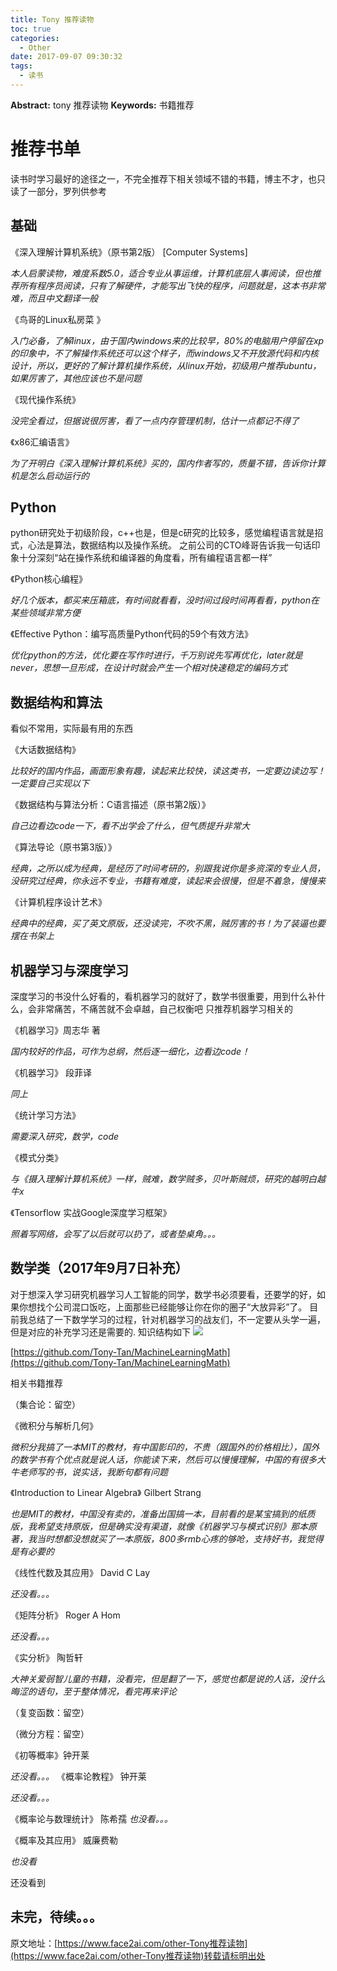 ```yaml
---
title: Tony 推荐读物
toc: true
categories:
  - Other
date: 2017-09-07 09:30:32
tags:
  - 读书
---
```

**Abstract:** tony 推荐读物
**Keywords:** 书籍推荐
<!--more-->
# 推荐书单
读书时学习最好的途径之一，不完全推荐下相关领域不错的书籍，博主不才，也只读了一部分，罗列供参考

## 基础
《深入理解计算机系统》（原书第2版） [Computer Systems]

*本人启蒙读物，难度系数5.0，适合专业从事运维，计算机底层人事阅读，但也推荐所有程序员阅读，只有了解硬件，才能写出飞快的程序，问题就是，这本书非常难，而且中文翻译一般*

《鸟哥的Linux私房菜 》

*入门必备，了解linux，由于国内windows来的比较早，80%的电脑用户停留在xp的印象中，不了解操作系统还可以这个样子，而windows又不开放源代码和内核设计，所以，更好的了解计算机操作系统，从linux开始，初级用户推荐ubuntu，如果厉害了，其他应该也不是问题*

《现代操作系统》

*没完全看过，但据说很厉害，看了一点内存管理机制，估计一点都记不得了*

《x86汇编语言》

*为了开明白《深入理解计算机系统》买的，国内作者写的，质量不错，告诉你计算机是怎么启动运行的*


##  Python

python研究处于初级阶段，c++也是，但是c研究的比较多，感觉编程语言就是招式，心法是算法，数据结构以及操作系统。
之前公司的CTO峰哥告诉我一句话印象十分深刻“站在操作系统和编译器的角度看，所有编程语言都一样”

《Python核心编程》

*好几个版本，都买来压箱底，有时间就看看，没时间过段时间再看看，python在某些领域非常方便*

《Effective Python：编写高质量Python代码的59个有效方法》

*优化python的方法，优化要在写作时进行，千万别说先写再优化，later就是never，思想一旦形成，在设计时就会产生一个相对快速稳定的编码方式*

##  数据结构和算法
看似不常用，实际最有用的东西

《大话数据结构》

*比较好的国内作品，画面形象有趣，读起来比较快，读这类书，一定要边读边写！一定要自己实现以下*

《数据结构与算法分析：C语言描述（原书第2版）》

*自己边看边code一下，看不出学会了什么，但气质提升非常大*

《算法导论（原书第3版）》

*经典，之所以成为经典，是经历了时间考研的，别跟我说你是多资深的专业人员，没研究过经典，你永远不专业，书籍有难度，读起来会很慢，但是不着急，慢慢来*

《计算机程序设计艺术》

*经典中的经典，买了英文原版，还没读完，不吹不黑，贼厉害的书！为了装逼也要摆在书架上*


##  机器学习与深度学习
深度学习的书没什么好看的，看机器学习的就好了，数学书很重要，用到什么补什么，会非常痛苦，不痛苦就不会卓越，自己权衡吧
只推荐机器学习相关的

《机器学习》周志华 著

*国内较好的作品，可作为总纲，然后逐一细化，边看边code！*

《机器学习》 段菲译

*同上*

《统计学习方法》

*需要深入研究，数学，code*

《模式分类》

*与《摄入理解计算机系统》一样，贼难，数学贼多，贝叶斯贼烦，研究的越明白越牛x*

《Tensorflow 实战Google深度学习框架》

*照着写网络，会写了以后就可以扔了，或者垫桌角。。。*


##  数学类（2017年9月7日补充）

对于想深入学习研究机器学习人工智能的同学，数学书必须要看，还要学的好，如果你想找个公司混口饭吃，上面那些已经能够让你在你的圈子“大放异彩”了。
目前我总结了一下数学学习的过程，针对机器学习的战友们，不一定要从头学一遍，但是对应的补充学习还是需要的.
知识结构如下
![](https://raw.githubusercontent.com/Tony-Tan/MachineLearningMath/master/Mathematic.png)

[https://github.com/Tony-Tan/MachineLearningMath](https://github.com/Tony-Tan/MachineLearningMath)




相关书籍推荐

（集合论：留空）

《微积分与解析几何》

*微积分我搞了一本MIT的教材，有中国影印的，不贵（跟国外的价格相比），国外的数学书有个优点就是说人话，你能读下来，然后可以慢慢理解，中国的有很多大牛老师写的书，说实话，我断句都有问题*

《Introduction to Linear Algebra》 Gilbert Strang

*也是MIT的教材，中国没有卖的，准备出国搞一本，目前看的是某宝搞到的纸质版，我希望支持原版，但是确实没有渠道，就像《机器学习与模式识别》那本原著，我当时想都没想就买了一本原版，800多rmb心疼的够呛，支持好书，我觉得是有必要的*

《线性代数及其应用》 David C Lay

*还没看。。。*

《矩阵分析》 Roger A Hom

*还没看。。。*

《实分析》 陶哲轩

*大神关爱弱智儿童的书籍，没看完，但是翻了一下，感觉也都是说的人话，没什么晦涩的语句，至于整体情况，看完再来评论*

（复变函数：留空）

（微分方程：留空）

《初等概率》钟开莱

*还没看。。。*
《概率论教程》 钟开莱

*还没看。。。*

《概率论与数理统计》 陈希孺
*也没看。。。*

《概率及其应用》 威廉费勒

*也没看*


还没看到

##  未完，待续。。。





原文地址：[https://www.face2ai.com/other-Tony推荐读物](https://www.face2ai.com/other-Tony推荐读物)转载请标明出处
